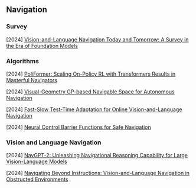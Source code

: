 ## Navigation

### Survey

[2024] [Vision-and-Language Navigation Today and Tomorrow: A Survey in the Era of Foundation Models](https://arxiv.org/abs/2407.07035)



### Algorithms

[2024] [PoliFormer: Scaling On-Policy RL with Transformers Results in Masterful Navigators](https://arxiv.org/abs/2406.20083)

[2024] [Visual-Geometry GP-based Navigable Space for Autonomous Navigation](https://arxiv.org/abs/2407.06545)

[2024] [Fast-Slow Test-Time Adaptation for Online Vision-and-Language Navigation](https://openreview.net/pdf?id=Zos5wsaB5r)

[2024] [Neural Control Barrier Functions for Safe Navigation](https://arxiv.org/abs/2407.19907)



### Vision and Language Navigation

[2024] [NavGPT-2: Unleashing Navigational Reasoning Capability for Large Vision-Language Models](https://arxiv.org/abs/2407.12366)

[2024] [Navigating Beyond Instructions: Vision-and-Language Navigation in Obstructed Environments](https://arxiv.org/abs/2407.21452)